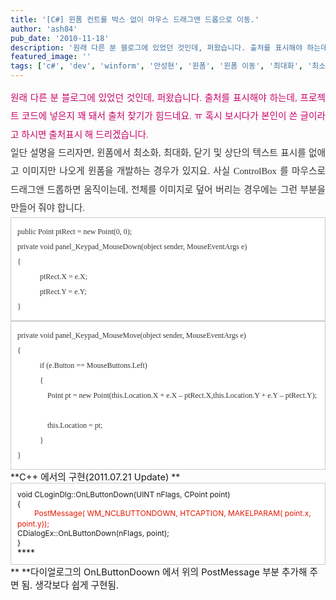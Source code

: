 ```yaml
---
title: '[C#] 윈폼 컨트롤 박스 없이 마우스 드래그앤 드롭으로 이동.'
author: 'ash84'
pub_date: '2010-11-18'
description: '원래 다른 분 블로그에 있었던 것인데, 퍼왔습니다. 출처를 표시해야 하는데, 프로젝트 코드에 넣은지 꽤 돼서 출처 찾기가 힘드네요. ㅠ 혹시 보시다가 본인이 쓴 글이라고 하시면'
featured_image: ''
tags: ['c#', 'dev', 'winform', '안성현', '윈폼', '윈폼 이동', '최대화', '최소화', '컨트롤박스']
---
```



<div style="text-align: justify; line-height: 2; color: rgb(51, 51, 51); font-family: 굴림; font-size: 9pt; "><span style="font-size: 11pt; color: rgb(200, 5, 106); font-family: Dotum; line-height: 2; ">원래 다른 분 블로그에 있었던 것인데, 퍼왔습니다. 출처를 표시해야 하는데, 프로젝트 코드에 넣은지 꽤 돼서 출처 찾기가 힘드네요. ㅠ 혹시 보시다가 본인이 쓴 글이라고 하시면 출처표시 해 드리겠습니다. </span></div><span style="font-size: 11pt; ">  
</span>

<div style="text-align: justify; line-height: 2; color: rgb(51, 51, 51); font-family: 굴림; font-size: 9pt; "><span style="font-size: 11pt; ">  
</span><font color="#333333" face="굴림">  
<span style="font-size: 11pt; ">  
</span></font></div><span style="font-size: 11pt; ">  
</span>

<div style="text-align: justify; line-height: 2; color: rgb(51, 51, 51); font-family: 굴림; font-size: 9pt; "><span style="font-size: 11pt; ">  
</span><font color="#333333" face="굴림"><span style="font-size: 10pt; "><span style="font-family: Dotum; font-size: 11pt; ">일단 설명을 드리자면, 윈폼에서 최소화, 최대화, 닫기 및 상단의 텍스트 표시를 없애고 이미지만 나오게 윈폼을 개발하는 경우가 있지요. 사실 ControlBox 를 마우스로 드래그앤 드롭하면 움직이는데, 전체를 이미지로 덮어 버리는 경우에는 그런 부분을 만들어 줘야 합니다. </span></span></font></div><span style="font-size: 11pt; ">  
</span>

<div style="text-align: justify; line-height: 2; color: rgb(51, 51, 51); font-family: 굴림; font-size: 9pt; "><span style="font-size: 11pt; ">  
</span>  
<span style="font-size: 11pt; ">  
</span></div><span style="font-size: 11pt; ">  
</span>

<div style="line-height: 2; color: rgb(51, 51, 51); font-family: 굴림; font-size: 9pt; "><span style="font-size: 11pt; ">  
</span><font color="#333333" face="굴림"></font></div><span style="font-size: 11pt; ">  
</span>

<div class="txc-textbox" style="border-top-style: solid; border-right-style: solid; border-bottom-style: solid; border-left-style: solid; border-top-width: 1px; border-right-width: 1px; border-bottom-width: 1px; border-left-width: 1px; border-top-color: rgb(203, 203, 203); border-right-color: rgb(203, 203, 203); border-bottom-color: rgb(203, 203, 203); border-left-color: rgb(203, 203, 203); background-color: rgb(255, 255, 255); padding-top: 10px; padding-right: 10px; padding-bottom: 10px; padding-left: 10px; line-height: 2; color: rgb(51, 51, 51); font-family: 굴림; font-size: 9pt; "><span style="font-size: 11pt; ">  
</span><div><span style="font-size: 11pt; ">  
</span><font color="#333333" face="굴림"><span style="font-size: 10pt; "><span style="font-family: Dotum; font-size: 9pt; ">public Point ptRect = new Point(0, 0);</span></span></font></div><span style="font-size: 9pt; ">  
</span>

<div><span style="font-size: 9pt; ">  
</span><font color="#333333" face="굴림">  
<span style="font-size: 9pt; ">  
</span></font></div><span style="font-size: 9pt; ">  
</span>

<div><span style="font-size: 9pt; ">  
</span><font color="#333333" face="굴림"><span style="font-size: 10pt; "><span style="font-family: Dotum; font-size: 9pt; ">private void panel_Keypad_MouseDown(object sender, MouseEventArgs e)</span></span></font></div><span style="font-size: 9pt; ">  
</span>

<div><span style="font-size: 9pt; ">  
</span><font color="#333333" face="굴림"><span style="font-size: 10pt; "><span style="font-family: Dotum; font-size: 9pt; ">{</span></span></font></div><span style="font-size: 9pt; ">  
</span>

<div><span style="font-size: 9pt; ">  
</span><font color="#333333" face="굴림"><span style="font-size: 10pt; "><span style="font-family: Dotum; font-size: 9pt; ">            ptRect.X = e.X;</span></span></font></div><span style="font-size: 9pt; ">  
</span>

<div><span style="font-size: 9pt; ">  
</span><font color="#333333" face="굴림"><span style="font-size: 10pt; "><span style="font-family: Dotum; font-size: 9pt; ">            ptRect.Y = e.Y;</span></span></font></div><span style="font-size: 9pt; ">  
</span>

<div><span style="font-size: 9pt; ">  
</span><font color="#333333" face="굴림"><span style="font-size: 10pt; "><span style="font-family: Dotum; font-size: 9pt; ">}</span></span></font></div><span style="font-size: 11pt; ">  
</span>

</div><span style="font-size: 11pt; ">  
</span>

<div style="line-height: 2; color: rgb(51, 51, 51); font-family: 굴림; font-size: 9pt; "><span style="font-size: 11pt; ">  
</span><font color="#333333" face="굴림"></font></div><span style="font-size: 11pt; ">  
</span>

<div style="line-height: 2; color: rgb(51, 51, 51); font-family: 굴림; font-size: 9pt; "><span style="font-size: 11pt; ">  
</span>  
<span style="font-size: 11pt; ">  
</span></div><span style="font-size: 11pt; ">  
</span>

<div style="line-height: 2; color: rgb(51, 51, 51); font-family: 굴림; font-size: 9pt; "><span style="font-size: 11pt; ">  
</span><font color="#333333" face="굴림"></font></div><span style="font-size: 11pt; ">  
</span>

<div class="txc-textbox" style="border-top-style: solid; border-right-style: solid; border-bottom-style: solid; border-left-style: solid; border-top-width: 1px; border-right-width: 1px; border-bottom-width: 1px; border-left-width: 1px; border-top-color: rgb(203, 203, 203); border-right-color: rgb(203, 203, 203); border-bottom-color: rgb(203, 203, 203); border-left-color: rgb(203, 203, 203); background-color: rgb(255, 255, 255); padding-top: 10px; padding-right: 10px; padding-bottom: 10px; padding-left: 10px; line-height: 2; color: rgb(51, 51, 51); font-family: 굴림; font-size: 9pt; "><span style="font-size: 11pt; ">  
</span><div><span style="font-size: 11pt; ">  
</span><font color="#333333" face="굴림"><span style="font-size: 10pt; "><span style="font-family: Dotum; font-size: 9pt; ">private void panel_Keypad_MouseMove(object sender, MouseEventArgs e)</span></span></font></div><span style="font-size: 9pt; ">  
</span>

<div><span style="font-size: 9pt; ">  
</span><font color="#333333" face="굴림"><span style="font-size: 10pt; "><span style="font-family: Dotum; font-size: 9pt; ">{</span></span></font></div><span style="font-size: 9pt; ">  
</span>

<div><span style="font-size: 9pt; ">  
</span><font color="#333333" face="굴림"><span style="font-size: 10pt; "><span style="font-family: Dotum; font-size: 9pt; ">            if (e.Button == MouseButtons.Left)</span></span></font></div><span style="font-size: 9pt; ">  
</span>

<div><span style="font-size: 9pt; ">  
</span><font color="#333333" face="굴림"><span style="font-size: 10pt; "><span style="font-family: Dotum; font-size: 9pt; ">            {</span></span></font></div><span style="font-size: 9pt; ">  
</span>

<div><span style="font-size: 9pt; ">  
</span><span style="font-size: 10pt; "><span style="font-family: Dotum; font-size: 9pt; ">                Point pt = new Point(this.Location.X + e.X – ptRect.X,this.Location.Y + e.Y – ptRect.Y);</span></span></div><span style="font-size: 9pt; ">  
</span>

<div><span style="font-size: 9pt; ">  
</span><font color="#333333" face="굴림"><span style="font-size: 10pt; "><span style="font-family: Dotum; font-size: 9pt; ">                </span></span></font></div><span style="font-size: 9pt; ">  
</span>

<div><span style="font-size: 9pt; ">  
</span><font color="#333333" face="굴림"><span style="font-size: 10pt; "><span style="font-family: Dotum; font-size: 9pt; ">                this.Location = pt;</span></span></font></div><span style="font-size: 9pt; ">  
</span>

<div><span style="font-size: 9pt; ">  
</span><font color="#333333" face="굴림"><span style="font-size: 10pt; "><span style="font-family: Dotum; font-size: 9pt; ">            }</span></span></font></div><span style="font-size: 9pt; ">  
</span>

<div><span style="font-size: 9pt; ">  
</span><font color="#333333" face="굴림"></font><span style="font-family: 굴림; color: rgb(51, 51, 51); "><span style="font-size: 10pt; "><span style="font-family: Dotum; font-size: 9pt; ">}</span></span></span></div><span style="font-size: 11pt; ">  
</span>

</div><span style="font-size: 11pt; ">  
</span>

<div style="line-height: 2; color: rgb(51, 51, 51); font-family: 굴림; font-size: 9pt; "><span style="font-size: 11pt; ">  
</span><span style="font-family: 굴림; color: rgb(51, 51, 51); "></span></div><span style="font-size: 11pt; "></span>

  
<span style="font-size: 11pt; ">  
</span>  
**<span style="font-size: 11pt; ">C++ 에서의 구현(2011.07.21 Update)</span>  
<span style="font-size: 11pt; ">  
</span>  
**

<div><span style="font-size: 11pt; ">  
</span></div><div class="txc-textbox" style="border-top-style: solid; border-right-style: solid; border-bottom-style: solid; border-left-style: solid; border-top-width: 1px; border-right-width: 1px; border-bottom-width: 1px; border-left-width: 1px; border-top-color: rgb(203, 203, 203); border-right-color: rgb(203, 203, 203); border-bottom-color: rgb(203, 203, 203); border-left-color: rgb(203, 203, 203); background-color: rgb(255, 255, 255); padding-top: 10px; padding-right: 10px; padding-bottom: 10px; padding-left: 10px; "><span style="font-size: 11pt; ">  
</span><div><span style="font-size: 11pt; ">  
<span style="font-size: 9pt; ">void CLoginDlg::OnLButtonDown(UINT nFlags, CPoint point)</span></span></div><span style="font-size: 9pt; ">  
</span>

<div><span style="font-size: 9pt; ">{</span><span class="Apple-tab-span" style="white-space: pre; font-size: 9pt; "></span><span style="font-size: 9pt; "> </span></div><span style="font-size: 9pt; ">  
</span>

<div><span style="font-size: 9pt; ">   </span><font color="#e31600"><span style="font-size: 9pt; ">     PostMessage( WM_NCLBUTTONDOWN, HTCAPTION, MAKELPARAM( point.x, point.y)); </span>  
<span style="font-size: 9pt; ">  
  </span></font></div><span style="font-size: 9pt; ">  
</span>

<div><span class="Apple-tab-span" style="white-space: pre; font-size: 9pt; "></span><span style="font-size: 9pt; ">CDialogEx::OnLButtonDown(nFlags, point);</span></div><span style="font-size: 9pt; ">  
</span>

<div><span style="font-size: 9pt; ">}</span></div><span style="font-size: 11pt; ">  
</span>****

<span style="font-size: 11pt; ">  
</span>

</div>**  
<span style="font-size: 11pt; ">  
</span>**<span style="font-size: 11pt; ">다이얼로그의 OnLButtonDoown 에서 위의 PostMessage 부분 추가해 주면 됨. 생각보다 쉽게 구현됨. </span>



